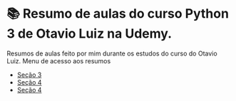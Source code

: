 # 📚 Resumo de aulas do curso Python 3 de Otavio Luiz na Udemy.

Resumos de aulas feito por mim durante os estudos do curso do Otavio Luiz.
Menu de acesso aos resumos

*   [Seção 3](README_secao3.md)
*   [Seção 4](README_secao4.md)
*   [Seção 4](README_secao5.md)
